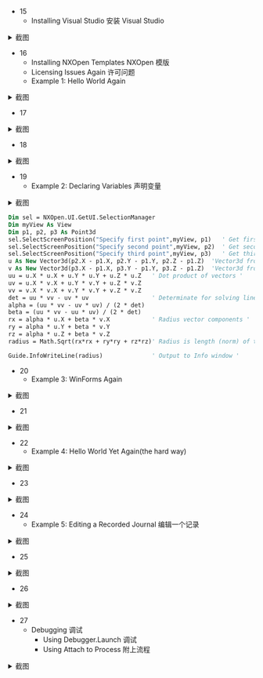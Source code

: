 - 15
  - Installing Visual Studio 安装 Visual Studio

<details>

<summary> 截图 </summary>

![Chapter3_UsingVisualStudioExpress_20230913_15](https://github.com/ChenxingWang93/Using-NX-Open-to-Improve-Workflows/assets/31954987/db08a71a-9167-4824-b65c-ce22d6dc29e1)
</details>

- 16
  - Installing NXOpen Templates NXOpen 模版
  - Licensing Issues Again 许可问题
  - Example 1: Hello World Again 

<details>
<summary> 截图 </summary>

![Chapter3_UsingVisualStudioExpress_20230913_16](https://github.com/ChenxingWang93/Using-NX-Open-to-Improve-Workflows/assets/31954987/61ec940f-debb-4518-a2c8-64816eaadae7)
</details>

- 17

<details>
<summary> 截图 </summary>

![Chapter3_UsingVisualStudioExpress_20230913_17](https://github.com/ChenxingWang93/Using-NX-Open-to-Improve-Workflows/assets/31954987/f74d1ad9-77b0-4329-a1e5-4416b1df40eb)
</details>

- 18

<details>
<summary> 截图 </summary>

![Chapter3_UsingVisualStudioExpress_20230913_18](https://github.com/ChenxingWang93/Using-NX-Open-to-Improve-Workflows/assets/31954987/a763305b-0b28-47fb-b3d5-9109243e0265)
</details>

- 19
  - Example 2: Declaring Variables 声明变量

<details>
<summary> 截图 </summary>

![Chapter3_UsingVisualStudioExpress_20230913_19](https://github.com/ChenxingWang93/Using-NX-Open-to-Improve-Workflows/assets/31954987/4b1d6746-f9e6-4ef6-84ab-53571564d76c)
</details>

``` vb
Dim sel = NXOpen.UI.GetUI.SelectionManager
Dim myView As View
Dim p1, p2, p3 As Point3d
sel.SelectScreenPosition("Specify first point",myView, p1)   ' Get first point from user '
sel.SelectScreenPosition("Specify second point",myView, p2)  ' Get second point '
sel.SelectScreenPosition("Specify third point",myView, p3)   ' Get third point '
u As New Vector3d(p2.X - p1.X, p2.Y - p1.Y, p2.Z - p1.Z)  'Vector3d from p1 to p2'
v As New Vector3d(p3.X - p1.X, p3.Y - p1.Y, p3.Z - p1.Z)  'Vector3d from p1 to p3'
uu = u.X * u.X + u.Y * u.Y + u.Z * u.Z   ' Dot product of vectors '
uv = u.X * v.X + u.Y * v.Y + u.Z * v.Z
vv = v.X * v.X + v.Y * v.Y + v.Z * v.Z
det = uu * vv - uv * uv                  ' Determinate for solving linear equations '
alpha = (uu * vv - uv * uv) / (2 * det)
beta = (uu * vv - uu * uv) / (2 * det)
rx = alpha * u.X + beta * v.X            ' Radius vector components '
ry = alpha * u.Y + beta * v.Y 
rz = alpha * u.Z + beta * v.Z
radius = Math.Sqrt(rx*rx + ry*ry + rz*rz)' Radius is length (norm) of this vector '

Guide.InfoWriteLine(radius)              ' Output to Info window '
```

- 20
  - Example 3: WinForms Again

<details>
<summary> 截图 </summary>

![Chapter3_UsingVisualStudioExpress_20230913_20](https://github.com/ChenxingWang93/Using-NX-Open-to-Improve-Workflows/assets/31954987/0884c6f1-506d-45c1-b5aa-511eb07f994f)
</details>

- 21

<details>
<summary> 截图 </summary>

![Chapter3_UsingVisualStudioExpress_20230913_21](https://github.com/ChenxingWang93/Using-NX-Open-to-Improve-Workflows/assets/31954987/db6131c1-a317-4454-8176-7c41bd19b2c3)
</details>

- 22
  - Example 4: Hello World Yet Again(the hard way) 

<details>
<summary> 截图 </summary>

![Chapter3_UsingVisualStudioExpress_20230913_22](https://github.com/ChenxingWang93/Using-NX-Open-to-Improve-Workflows/assets/31954987/fe372858-2e24-4650-932f-982190bed3a7)
</details>

- 23

<details>
<summary> 截图 </summary>

![Chapter3_UsingVisualStudioExpress_20230913_23](https://github.com/ChenxingWang93/Using-NX-Open-to-Improve-Workflows/assets/31954987/6a21ea76-a658-4714-a6e5-2ba0bfe0ae84)
</details>

- 24
  - Example 5: Editing a Recorded Journal 编辑一个记录

<details>
<summary> 截图 </summary>

![Chapter3_UsingVisualStudioExpress_20230913_24](https://github.com/ChenxingWang93/Using-NX-Open-to-Improve-Workflows/assets/31954987/81a23eb1-7452-4d40-bd37-79892a1f2226)
</details>

- 25

<details>
<summary> 截图 </summary>
  
![Chapter3_UsingVisualStudioExpress_20230913_25](https://github.com/ChenxingWang93/Using-NX-Open-to-Improve-Workflows/assets/31954987/29cac710-53a1-4049-b910-5790fcf34ace)
</details>

- 26

<details>
<summary> 截图 </summary>

![Chapter3_UsingVisualStudioExpress_20230913_26](https://github.com/ChenxingWang93/Using-NX-Open-to-Improve-Workflows/assets/31954987/726bd693-b507-4ea2-b10a-729c9e05d2d6)
</details>

- 27
  - Debugging 调试
    - Using Debugger.Launch 调试
    - Using Attach to Process 附上流程

<details>
<summary> 截图 </summary>

![Chapter3_UsingVisualStudioExpress_20230913_27](https://github.com/ChenxingWang93/Using-NX-Open-to-Improve-Workflows/assets/31954987/4fcbddb9-7eb7-4937-9b60-20860dbe54e6)
![5151695718819_ pic](https://github.com/ChenxingWang93/Using-NX-Open-to-Improve-Workflows/assets/31954987/6a1078a9-3dd8-4f03-9756-ffa289b51cbf)
</details>
